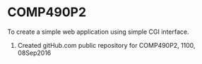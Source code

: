 # COMP490P2
To create a simple web application using simple CGI interface.

1. Created gitHub.com public repository for COMP490P2, 1100, 08Sep2016
